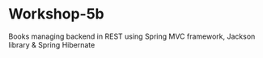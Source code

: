 # Workshop-5b
Books managing backend in REST using Spring MVC framework, Jackson library &amp; Spring Hibernate
